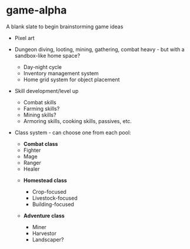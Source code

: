 # game-alpha
A blank slate to begin brainstorming game ideas

- Pixel art
- Dungeon diving, looting, mining, gathering, combat heavy - but with a sandbox-like home space?
  * Day-night cycle
  * Inventory management system
  * Home grid system for object placement
  
- Skill development/level up
  * Combat skills
  * Farming skills?
  * Mining skills?
  * Armoring skills, cooking skills, passives, etc.
 
- Class system - can choose one from each pool:
  * **Combat class**
   + Fighter
   + Mage
   + Ranger
   + Healer
   
  * **Homestead class**
    - Crop-focused
    - Livestock-focused
    - Building-focused
   
  * **Adventure class**
    - Miner
    - Harvestor
    - Landscaper?
   
   
